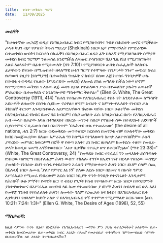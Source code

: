 ```yaml
---
title:  የቤተ-መቅደሱ ግርማ
date:   11/09/2025
---
```


### መረዳት
"ከሁለተኛው መጋረጃ ወዲያ የእግዚአብሔር ክብር የሚገለጥበት፣ ገብቶ በሕይወት መኖር የሚችለው ታላቁ ካህን ብቻ የሆነበት ቅዱስ ማደሪያ (Shekinah) ነበር። አቻ የማይገኝለት የምድራዊው ቤተመቅደስ ውበት፣ ክርስቶስ በኩራችን በእግዚአብሔር ዙፋን ፊት ስለእኛ የሚያገለግልበት ሰማያዊ መቅደስ ክብር ግርማም ንልመስል እንደሚችል ለፍጡር ያሳየነበር። ሺህ ጊዜ ሺህ የሚያገለግሉት፣ እልፍ አዕላፋትም በፊቱ  የሚቆሙለት (ዳን 7:10)፣ የሚያንፀባርቁ ጠባቂ ሱራፌሎች ስለክብሩ ፊታቸውን ሸፍነው በሚጠብቁት ዘላለማዊ ዙፋን ግርማ የተሞላው የነገሥታት ንጉሥ መኖሪያ ስፍራ የሆነውን የዚያን (የሰማያዊ) ቤተመቅደስ ግዝፈት ና ክብር፣ በሰው እጅ ከተሰሩ ግንባታዎች ሁሉ በውበቱ ተወዳዳሪ የሌለው (ምድራዊው መቅደስ) ለአመል ያክል መግለጽ ቢችል ነው። ሆኖም የሰማያዊውን መቅደስ ና ለሰው ልጅ መዳን ሲባል የቀጠለውን ሥራ በተመለከተ ያሉትን እውነቶች ምድራዊው ቤተመቅደስ ና አገልግሎቶቹ ማስተማር ችለዋል።" (Ellen G. White, The Great Controversy (1911), 414)
"በሐጌ የተሰጠው የእግዚአብሔር ተስፋ የት እንደተፈጸመ ለማሳየት አይሁዶች ለዘመናት በከንቱ ሲደክሙ ኖረዋል። ሆኖም እብሪት ና እምነት-የሌለበት የነብዩን ቃል ትክክለኛ ትርጉም እንዳያስተውሉ አእምሮአቸውን ሸፍነው ባቸው ነበር። ሁለተኛው መቅደስ በእግዚአብሔር የክብር ደመና ባይ ከብርም፤ በስጋ መገለጥ ራሱ እግዚአብሔር በሆነ፡ የእግዚአብሔር አብ ሙላት በሕያው አካል በተገለጸበት በእርሱ መገኘት ከበረ። የናዝሬቱ ሰው በተቀደሱት አደባባዮች ሲያስተምር ና ሲፈውስ ሳለ፣ በእርግጥም 'በአሕዛብ ሁሉ የተመረጠው' (the desire of all nations, ሐጌ 2:7) እርሱ ወደመቅደሱ መጥቶነበር።
ክርስቶስ በመገኘቱ ብቻ የሁለተኛው መቅደስ ክብር ከመጀመሪያው በለጠ። እሥራኤል ግን ከሰማይ የተገለጸውን ስጦታ አልተቀበለችም። ራሱን ያዋረደው መምህር ከወርቃማ በሮች ዋ የወጣ እለት፣ ያኔ ክብር ለዘላለም ከመቅደሱ ተለየ። የመሲሁ ቃላት ከወዲሁ ፍጻሜ አግኝተውነበር፦ 'እነሆ ቤታችሁ የተፈታ ሆኖ ይቀርላችኋል።' (ማቴ 23:38)።" (White, The Great Controversy, 24) "የመቅደሱ ክብር ተገፈፈ፤ ግን መላእክት ይሰግዱለት የነበረው ባለግርማ በቤተልሔም ሕጻን ውስጥ ተከልሎ ተገኘ። በኤደን ገነት በርላይ የነበረው መሰዊያ ያመለክት የነበረው ይህን ተስፋ የተደረገውን እራሱን የማያውቀውን ሕጻን ነበር። ይህም ሰላም ሰጪ (ሺሎህ) ነበር።
ለሙሴ 'ያለና የምኖር እኔ ነኝ' ያለው እርሱ ነበር። በደመና ና በእሳት ዓምድ እሥራኤልን የሚመራ የነበረውም እርሱ ነበር፣ ነቢያት ጥንት ትንቢት የተናገሩለት እንዲሁም፤ የሕዝቦች ሁሉ ምኞት፣ የዳዊት ዘር፣ ና ብሩህ የንጋት ኮከብ የተባለውም እርሱ ነበር። በወንድምነት ያስተዋወቀውና በእሥራኤል መዝገብ ላይ ስሙ የተመዘገበው ያ ደካማ ሕጻን፣ ሰብአዊ ዘር ሁሉ አለ፣ የመዋጃ ገንዘብ የተከፈለለት ሕጻን፣ ለመላው ዓለም የኃጢአት ዕዳ ከፋይ፣ በእግዚአብሔር ቤት ሊቀካህን፣ የዘላለም ክህነት አለቃ ና በእግዚአብሔር ቀኝ ተቀምጦ የሚያማልድ እርሱ ነው። (ዕብ. 10:21፣ 7:24፣ 1:3)።" (Ellen G. White, The Desire of Ages (1898), 52, 55)

### ማስታወሻ:
`ከዚህ ሳምንት ጥናት በኋላ፣ በኑሮአችሁ የእግዚአብሔርን መገኘት ምን ያህል ትፈልጋላችሁ?`
`ሁለተኛው ቤተ-መቅደስ ከመጀመሪያው ቤተ-መቅደስ ክብር እንዴት በለጠ?`
`የመታሰቢያ ጥቅሳችሁን ገምግሙ።በዚህ ሳምንት በህይወታችሁ ላይ እንዴት ትተገብሩታላችሁ?`